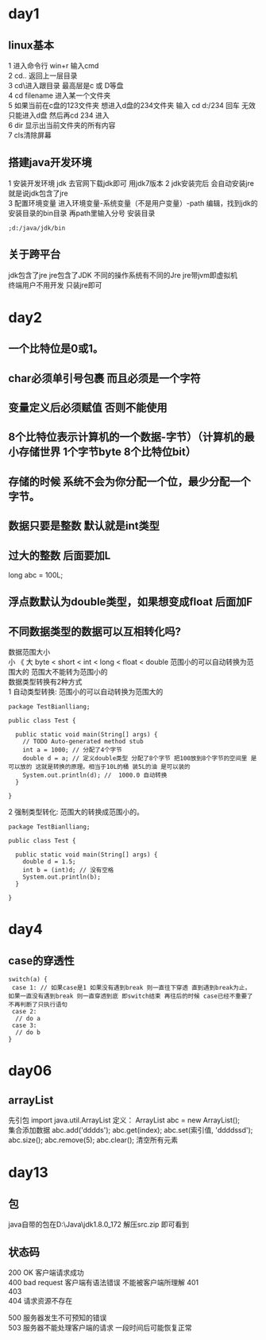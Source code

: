 # day1
## linux基本  
1 进入命令行 win+r 输入cmd  
2 cd.. 返回上一层目录  
3 cd\进入跟目录 最高层是c 或 D等盘  
4 cd filename 进入某一个文件夹  
5 如果当前在c盘的123文件夹 想进入d盘的234文件夹 输入 cd d:/234 回车 无效 只能进入d盘 然后再cd 234 进入  
6 dir 显示出当前文件夹的所有内容  
7 cls清除屏幕

## 搭建java开发环境
1 安装开发环境 jdk 去官网下载jdk即可 用jdk7版本 
2 jdk安装完后 会自动安装jre 就是说jdk包含了jre  
3 配置环境变量 进入环境变量-系统变量（不是用户变量）-path
编辑，找到jdk的安装目录的bin目录 再path里输入分号 安装目录
```
;d:/java/jdk/bin
```

## 关于跨平台
jdk包含了jre jre包含了JDK 不同的操作系统有不同的Jre jre带jvm即虚拟机  
终端用户不用开发 只装jre即可

# day2
## 一个比特位是0或1。 

## char必须单引号包裹 而且必须是一个字符

## 变量定义后必须赋值 否则不能使用

## 8个比特位表示计算机的一个数据-字节）（计算机的最小存储世界 1个字节byte 8个比特位bit）
## 存储的时候 系统不会为你分配一个位，最少分配一个字节。

## 数据只要是整数 默认就是int类型

## 过大的整数 后面要加L
long abc = 100L;

## 浮点数默认为double类型，如果想变成float 后面加F

## 不同数据类型的数据可以互相转化吗?
数据范围大小  
小 《  大
byte < short < int < long < float < double 
范围小的可以自动转换为范围大的  范围大不能转为范围小的  
数据类型转换有2种方式  
1 自动类型转换: 范围小的可以自动转换为范围大的    
```
package TestBianlliang;

public class Test {

  public static void main(String[] args) {
    // TODO Auto-generated method stub
    int a = 1000; // 分配了4个字节
    double d = a; // 定义double类型 分配了8个字节 把100放到8个字节的空间里 是可以放的 这就是转换的原理。相当于10L的桶 装5L的油 是可以装的
    System.out.println(d); //  1000.0 自动转换
  }

}
```
2 强制类型转化: 范围大的转换成范围小的。
```
package TestBianlliang;

public class Test {

  public static void main(String[] args) {
    double d = 1.5;
    int b = (int)d; // 没有空格
    System.out.println(b);
  }

}
```

# day4 
## case的穿透性
```
switch(a) {
 case 1: // 如果case是1 如果没有遇到break 则一直往下穿透 直到遇到break为止， 如果一直没有遇到break 则一直穿透到底 即switch结束 再往后的时候 case已经不重要了 不再判断了只执行语句
 case 2:
  // do a
 case 3:
  // do b
}
```

# day06
## arrayList
先引包 import java.util.ArrayList
定义：
ArrayList<String> abc = new ArrayList<String>();  
集合添加数据
abc.add('dddds');
abc.get(index);
abc.set(索引值, 'ddddssd');
abc.size();
abc.remove(5);
abc.clear(); 清空所有元素

# day13
## 包
java自带的包在D:\Java\jdk1.8.0_172 解压src.zip 即可看到

## 状态码
200 OK 客户端请求成功  
400 bad request 客户端有语法错误 不能被客户端所理解
401  
403  
404 请求资源不存在  

500 服务器发生不可预知的错误  
503 服务器不能处理客户端的请求 一段时间后可能恢复正常  
